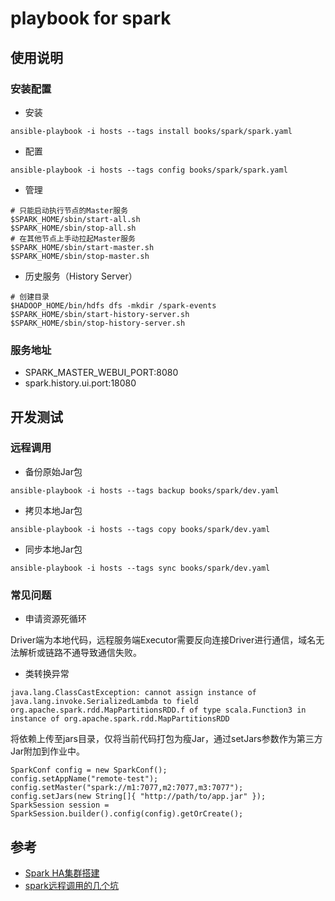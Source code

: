 # playbook for spark

## 使用说明

### 安装配置
- 安装
```
ansible-playbook -i hosts --tags install books/spark/spark.yaml
```
- 配置
```
ansible-playbook -i hosts --tags config books/spark/spark.yaml
```
- 管理
```
# 只能启动执行节点的Master服务
$SPARK_HOME/sbin/start-all.sh
$SPARK_HOME/sbin/stop-all.sh
# 在其他节点上手动拉起Master服务
$SPARK_HOME/sbin/start-master.sh
$SPARK_HOME/sbin/stop-master.sh
```
- 历史服务（History Server）
```
# 创建目录
$HADOOP_HOME/bin/hdfs dfs -mkdir /spark-events
$SPARK_HOME/sbin/start-history-server.sh
$SPARK_HOME/sbin/stop-history-server.sh
```

### 服务地址
- SPARK_MASTER_WEBUI_PORT:8080
- spark.history.ui.port:18080

## 开发测试

### 远程调用
- 备份原始Jar包
```
ansible-playbook -i hosts --tags backup books/spark/dev.yaml
```
- 拷贝本地Jar包
```
ansible-playbook -i hosts --tags copy books/spark/dev.yaml
```
- 同步本地Jar包
```
ansible-playbook -i hosts --tags sync books/spark/dev.yaml
```

### 常见问题

- 申请资源死循环

Driver端为本地代码，远程服务端Executor需要反向连接Driver进行通信，域名无法解析或链路不通导致通信失败。

- 类转换异常
```
java.lang.ClassCastException: cannot assign instance of java.lang.invoke.SerializedLambda to field org.apache.spark.rdd.MapPartitionsRDD.f of type scala.Function3 in instance of org.apache.spark.rdd.MapPartitionsRDD
```
将依赖上传至jars目录，仅将当前代码打包为瘦Jar，通过setJars参数作为第三方Jar附加到作业中。
```
SparkConf config = new SparkConf();
config.setAppName("remote-test");
config.setMaster("spark://m1:7077,m2:7077,m3:7077");
config.setJars(new String[]{ "http://path/to/app.jar" });
SparkSession session = SparkSession.builder().config(config).getOrCreate();
```


## 参考
- [Spark HA集群搭建](https://cloud.tencent.com/developer/article/1336634)
- [spark远程调用的几个坑](https://www.cnblogs.com/hanko/p/14086667.html)
